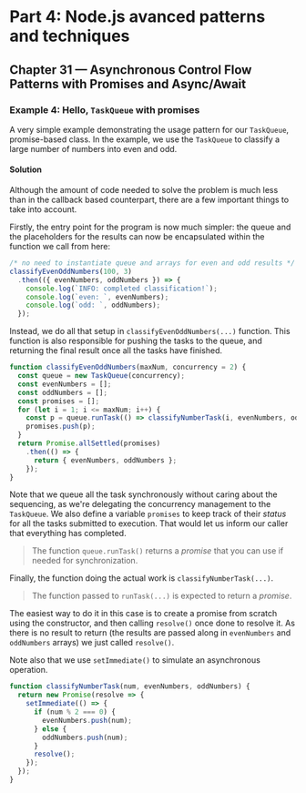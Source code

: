 # Part 4: Node.js avanced patterns and techniques
## Chapter 31 &mdash; Asynchronous Control Flow Patterns with Promises and Async/Await
### Example 4: Hello, `TaskQueue` with promises
A very simple example demonstrating the usage pattern for our `TaskQueue`, promise-based class. In the example, we use the `TaskQueue` to classify a large number of numbers into even and odd.

#### Solution
Although the amount of code needed to solve the problem is much less than in the callback based counterpart, there are a few important things to take into account.

Firstly, the entry point for the program is now much simpler: the queue and the placeholders for the results can now be encapsulated within the function we call from here:

```javascript
/* no need to instantiate queue and arrays for even and odd results */
classifyEvenOddNumbers(100, 3)
  .then(({ evenNumbers, oddNumbers }) => {
    console.log(`INFO: completed classification!`);
    console.log(`even: `, evenNumbers);
    console.log(`odd: `, oddNumbers);
  });
```

Instead, we do all that setup in `classifyEvenOddNumbers(...)` function. This function is also responsible for pushing the tasks to the queue, and returning the final result once all the tasks have finished.

```javascript
function classifyEvenOddNumbers(maxNum, concurrency = 2) {
  const queue = new TaskQueue(concurrency);
  const evenNumbers = [];
  const oddNumbers = [];
  const promises = [];
  for (let i = 1; i <= maxNum; i++) {
    const p = queue.runTask(() => classifyNumberTask(i, evenNumbers, oddNumbers));
    promises.push(p);
  }
  return Promise.allSettled(promises)
    .then(() => {
      return { evenNumbers, oddNumbers };
    });
}
```

Note that we queue all the task synchronously without caring about the sequencing, as we're delegating the concurrency management to the `TaskQueue`.
We also define a variable `promises` to keep track of their *status* for all the tasks submitted to execution. That would let us inform our caller that everything has completed.

> The function `queue.runTask()` returns a *promise* that you can use if needed for synchronization.

Finally, the function doing the actual work is `classifyNumberTask(...)`.
> The function passed to `runTask(...)` is expected to return a *promise*.

The easiest way to do it in this case is to create a promise from scratch using the constructor, and then calling `resolve()` once done to resolve it. As there is no result to return (the results are passed along in `evenNumbers` and `oddNumbers` arrays) we just called `resolve()`.

Note also that we use `setImmediate()` to simulate an asynchronous operation.

```javascript
function classifyNumberTask(num, evenNumbers, oddNumbers) {
  return new Promise(resolve => {
    setImmediate(() => {
      if (num % 2 === 0) {
        evenNumbers.push(num);
      } else {
        oddNumbers.push(num);
      }
      resolve();
    });
  });
}
```


